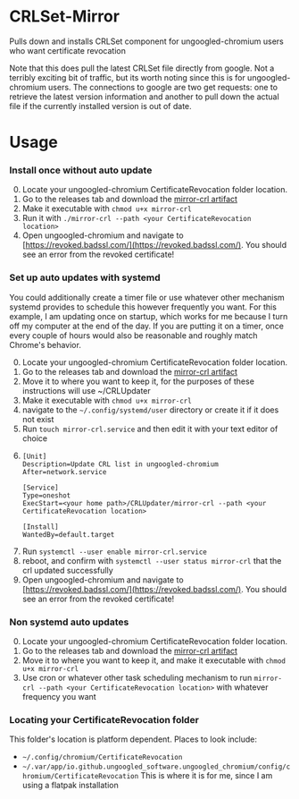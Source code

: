 # CRLSet-Mirror
Pulls down and installs CRLSet component for ungoogled-chromium users who want certificate revocation

Note that this does pull the latest CRLSet file directly from google. Not a terribly exciting bit of traffic, but its worth noting since this is for ungoogled-chromium users. The connections to google are two get requests: one to retrieve the latest version information and another to pull down the actual file if the currently installed version is out of date. 

# Usage

### Install once without auto update
0. Locate your ungoogled-chromium CertificateRevocation folder location.
1. Go to the releases tab and download the [mirror-crl artifact](https://github.com/tired-runner/CRLSet-Mirror/releases/download/latest/mirror-crl)
2. Make it executable with `chmod u+x mirror-crl`
3. Run it with `./mirror-crl --path <your CertificateRevocation location>`
4. Open ungoogled-chromium and navigate to [https://revoked.badssl.com/](https://revoked.badssl.com/). You should see an error from the revoked certificate!

### Set up auto updates with systemd
You could additionally create a timer file or use whatever other mechanism systemd provides to schedule this however frequently you want. For this example, I am updating once on startup, which works for me because I turn off my computer at the end of the day. If you are putting it on a timer, once every couple of hours would also be reasonable and roughly match Chrome's behavior.

0. Locate your ungoogled-chromium CertificateRevocation folder location.
1. Go to the releases tab and download the [mirror-crl artifact](https://github.com/tired-runner/CRLSet-Mirror/releases/download/latest/mirror-crl)
2. Move it to where you want to keep it, for the purposes of these instructions will use ~/CRLUpdater
3. Make it executable with `chmod u+x mirror-crl`
4. navigate to the `~/.config/systemd/user` directory or create it if it does not exist
5. Run `touch mirror-crl.service` and then edit it with your text editor of choice
6.
   ```
   [Unit]
   Description=Update CRL list in ungoogled-chromium
   After=network.service

   [Service]
   Type=oneshot
   ExecStart=<your home path>/CRLUpdater/mirror-crl --path <your CertificateRevocation location>

   [Install]
   WantedBy=default.target
   ```
8. Run `systemctl --user enable mirror-crl.service`
9. reboot, and confirm with `systemctl --user status mirror-crl` that the crl updated successfully
10. Open ungoogled-chromium and navigate to [https://revoked.badssl.com/](https://revoked.badssl.com/). You should see an error from the revoked certificate!

### Non systemd auto updates
0. Locate your ungoogled-chromium CertificateRevocation folder location.
1. Go to the releases tab and download the [mirror-crl artifact](https://github.com/tired-runner/CRLSet-Mirror/releases/download/latest/mirror-crl)
2. Move it to where you want to keep it, and make it executable with `chmod u+x mirror-crl`
3. Use cron or whatever other task scheduling mechanism to run `mirror-crl --path <your CertificateRevocation location>` with whatever frequency you want

### Locating your CertificateRevocation folder
This folder's location is platform dependent. Places to look include:
* `~/.config/chromium/CertificateRevocation`
* `~/.var/app/io.github.ungoogled_software.ungoogled_chromium/config/chromium/CertificateRevocation` This is where it is for me, since I am using a flatpak installation
